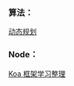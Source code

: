 ### 算法：
[动态规划](https://github.com/cristinazhou/Blog/issues/2)
### Node：
[Koa 框架学习整理](https://github.com/cristinazhou/Blog/issues/3)
